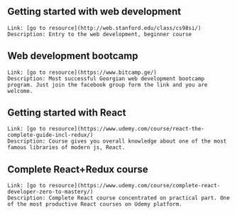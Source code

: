 ## Getting started with web development
	Link: [go to resource](http://web.stanford.edu/class/cs98si/)
	Description: Entry to the web development, beginner course

## Web development bootcamp
	Link: [go to resource](https://www.bitcamp.ge/)
	Description: Most successful Georgian web development bootcamp program. Just join the facebook group form the link and you are welcome.

## Getting started with React
	Link: [go to resource](https://www.udemy.com/course/react-the-complete-guide-incl-redux/)
	Description: Course gives you overall knowledge about one of the most famous libraries of modern js, React.

## Complete React+Redux course
	Link: [go to resource](https://www.udemy.com/course/complete-react-developer-zero-to-mastery/)
	Description: Complete React course concentrated on practical part. One of the most productive React courses on Udemy platform. 
